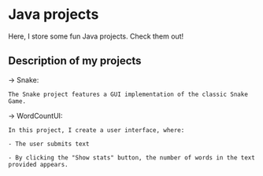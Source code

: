 # Java projects
Here, I store some fun Java projects. Check them out!

Description of my projects
---------------------------

-> Snake:

    The Snake project features a GUI implementation of the classic Snake Game. 


-> WordCountUI: 

    In this project, I create a user interface, where: 
    
    - The user submits text 
    
    - By clicking the "Show stats" button, the number of words in the text provided appears.



